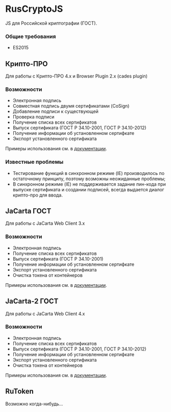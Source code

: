 # RusCryptoJS
JS для Российской криптографии (ГОСТ).

### Общие требования
- ES2015

## Крипто-ПРО
Для работы с Крипто-ПРО 4.x и Browser Plugin 2.x (cades plugin)

### Возможности
- Электронная подпись
- Совместная подпись двумя сертификатами (CoSign)
- Добавление подписи к существующей
- Проверка подписи
- Получение списка всех сертификатов
- Выпуск сертификата (ГОСТ Р 34.10-2001, ГОСТ Р 34.10-2012)
- Получение информации об установленном сертифкате
- Экспорт установленного сертификата

Примеры использования см. в [документации](docs/cryptopro.html).

### Известные проблемы
- Тестирование функций в синхронном режиме (IE) производилось по остаточному принципу, поэтому возможны неожиданные проблемы;
- В синхронном режиме (IE) не поддерживается задание пин-кода при выпуске сертификата и создании подписей, всегда выдается диалог крипто-про для ввода.

## JaCarta ГОСТ
Для работы с JaCarta Web Client 3.x

### Возможности
- Электронная подпись
- Получение списка всех сертификатов
- Выпуск сертификата (ГОСТ Р 34.10-2001)
- Получение информации об установленном сертифкате
- Экспорт установленного сертификата
- Очистка токена от контейнеров

Примеры использования см. в [документации](docs/jacarta.html).

## JaCarta-2 ГОСТ
Для работы с JaCarta Web Client 4.x

### Возможности
- Электронная подпись
- Получение списка всех сертификатов
- Выпуск сертификата (ГОСТ Р 34.10-2001, ГОСТ Р 34.10-2012)
- Получение информации об установленном сертифкате
- Экспорт установленного сертификата
- Очистка токена от контейнеров

Примеры использования см. в [документации](docs/jacarta2.html).

## RuToken
Возможно когда-нибудь...
